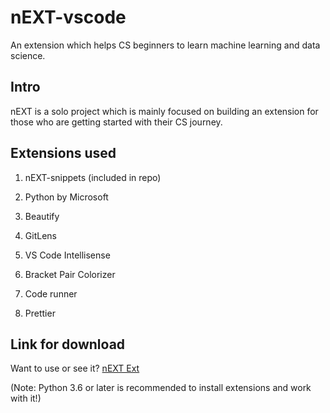 # nEXT-vscode
An extension which helps CS beginners to learn machine learning and data science.

## Intro
nEXT is a solo project which is mainly focused on building an extension for those who are getting started with their CS journey. 

## Extensions used

1. nEXT-snippets (included in repo)

2. Python by Microsoft

3. Beautify

4. GitLens

5. VS Code Intellisense

6. Bracket Pair Colorizer

7. Code runner

8. Prettier

## Link for download

Want to use or see it? [nEXT Ext](https://marketplace.visualstudio.com/items?itemName=duox32.next)

(Note: Python 3.6 or later is recommended to install extensions and work with it!)


